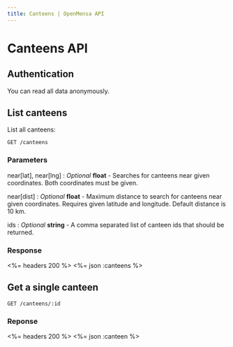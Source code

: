 ```yaml
---
title: Canteens | OpenMensa API
---
```


# Canteens API

## Authentication

You can read all data anonymously.

## List canteens

List all canteens:

	GET /canteens

### Parameters

near[lat], near[lng]
: _Optional_ **float** - Searches for canteens near given coordinates. Both coordinates must be given.

near[dist]
: _Optional_ **float** - Maximum distance to search for canteens near given coordinates. Requires given latitude and longitude. Default distance is 10 km.

ids
: _Optional_ **string** - A comma separated list of canteen ids that should be returned.

### Response

<%= headers 200 %>
<%= json :canteens %>

## Get a single canteen

	GET /canteens/:id

### Reponse

<%= headers 200 %>
<%= json :canteen %>
